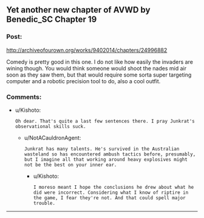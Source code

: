 ## Yet another new chapter of AVWD by Benedic_SC Chapter 19

### Post:

http://archiveofourown.org/works/9402014/chapters/24996882

Comedy is pretty good in this one.
I do not like how easily the invaders are wining though. You would think someone would shoot the nades mid air soon as they saw them, but that would require some sorta super targeting computer and a robotic precision tool to do, also a cool outfit. 

### Comments:

- u/Kishoto:
  ```
  Oh dear. That's quite a last few sentences there. I pray Junkrat's observational skills suck.
  ```

  - u/NotACauldronAgent:
    ```
    Junkrat has many talents. He's survived in the Australian wasteland so has encountered ambush tactics before, presumably, but I imagine all that working around heavy explosives might not be the best on your inner ear.
    ```

    - u/Kishoto:
      ```
      I moreso meant I hope the conclusions he drew about what he did were incorrect. Considering what I know of riptire in the game, I fear they're not. And that could spell major trouble.
      ```

---

